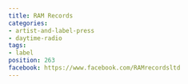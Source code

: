 ```yaml
---
title: RAM Records
categories:
- artist-and-label-press
- daytime-radio
tags:
- label
position: 263
facebook: https://www.facebook.com/RAMrecordsltd
---
```


